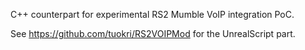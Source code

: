 C++ counterpart for experimental RS2 Mumble VoIP integration PoC.

See https://github.com/tuokri/RS2VOIPMod for the UnrealScript part.

